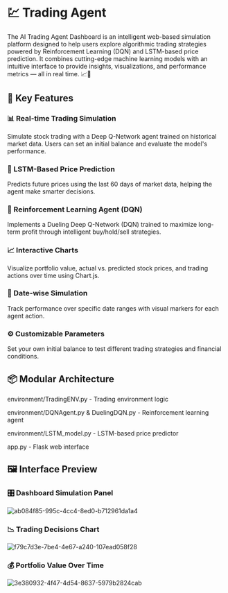 # 💹 Trading Agent

The AI Trading Agent Dashboard is an intelligent web-based simulation platform designed to help users explore algorithmic trading strategies powered by Reinforcement Learning (DQN) and LSTM-based price prediction. It combines cutting-edge machine learning models with an intuitive interface to provide insights, visualizations, and performance metrics — all in real time. 📈🤖

## 🚀 Key Features

### 📊 Real-time Trading Simulation

Simulate stock trading with a Deep Q-Network agent trained on historical market data. Users can set an initial balance and evaluate the model's performance.

### 🧠 LSTM-Based Price Prediction

Predicts future prices using the last 60 days of market data, helping the agent make smarter decisions.

### 🎯 Reinforcement Learning Agent (DQN)

Implements a Dueling Deep Q-Network (DQN) trained to maximize long-term profit through intelligent buy/hold/sell strategies.

### 📈 Interactive Charts

Visualize portfolio value, actual vs. predicted stock prices, and trading actions over time using Chart.js.

### 📅 Date-wise Simulation

Track performance over specific date ranges with visual markers for each agent action.

### ⚙️ Customizable Parameters

Set your own initial balance to test different trading strategies and financial conditions.

## 📦 Modular Architecture

environment/TradingENV.py - Trading environment logic

environment/DQNAgent.py & DuelingDQN.py - Reinforcement learning agent

environment/LSTM_model.py - LSTM-based price predictor

app.py - Flask web interface

## 🖼️ Interface Preview

### 🎛️ Dashboard Simulation Panel

![ab084f85-995c-4cc4-8ed0-b712961da1a4](https://github.com/user-attachments/assets/38559af9-e3cd-4bc0-9a43-4155a196fab6)

### 📉 Trading Decisions Chart

![f79c7d3e-7be4-4e67-a240-107ead058f28](https://github.com/user-attachments/assets/7935ee0e-6477-4ce7-8241-a2c7a3700067)

### 💰 Portfolio Value Over Time

![3e380932-4f47-4d54-8637-5979b2824cab](https://github.com/user-attachments/assets/af6c09fa-1030-4bc9-bbbe-35acdf1d32b3)




